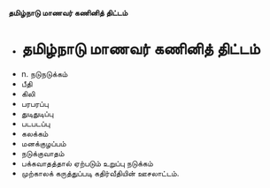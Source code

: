 **தமிழ்நாடு மாணவர் கணினித் திட்டம்**
- # தமிழ்நாடு மாணவர் கணினித் திட்டம்
- n. நடுநடுக்கம்
- பீதி
- கிலி
- பரபரப்பு
- துடிதுடிப்பு
- படபடப்பு
- கலக்கம்
- மனக்குழப்பம்
- நடுக்குவாதம்
- பக்கவாதத்தால் ஏற்படும் உறுப்பு நடுக்கம்
- முற்காலக் கருத்துப்படி கதிர்வீதியின் ஊசலாட்டம்.


